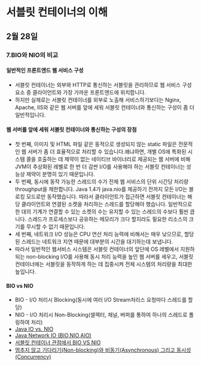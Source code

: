 # 서블릿 컨테이너의 이해

## 2월 28일

### 7.BIO와 NIO의 비교

#### 일반적인 프론트엔드 웹 서비스 구성
- 서블릿 컨테이너는 외부와 HTTP로 통신하는 서블릿을 관리하므로 웹 서비스 구성 요소 중 클라이언트와 가장 가까운 프론트엔드에 위치합니다.
- 하지만 실제로는 서블릿 컨테이너를 외부로 노출해 서비스하기보다는 Nginx, Apache, IIS와 같은 웹 서버를 앞에 세워 서블릿 컨테이너와 통신하는 구성이 좀 더 일반적입니다.

#### 웹 서버를 앞에 세워 서블릿 컨테이너와 통신하는 구성의 장점
- 첫 번째, 이미지 및 HTML 파일 같은 동적으로 생성되지 않는 static 파일은 전문적인 웹 서버가 좀 더 효율적으로 처리할 수 있습니다.왜냐하면, 개별 OS에 특화된 시스템 콜을 호출하는 데 제약이 없는 네이티브 바이너리로 제공되는 웹 서버에 비해 JVM이 추상화된 레벨로 한 번 더 감싼 I/O를 사용해야 하는 서블릿 컨테이너는 성능상 제약이 분명히 있기 때문입니다.
- 두 번째, 동시에 동작 가능한 스레드의 수가 전체 웹 서비스의 단위 시간당 처리량 throughput을 제한합니다. Java 1.4가 java.nio를 제공하기 전까지 모든 I/O는 블로킹 모드로만 동작했습니다. 따라서 클라이언트가 접근하면 서블릿 컨테이너는 해당 클라이언트와 연결된 소켓을 처리하는 스레드를 할당해야 했습니다. 일반적으로 한 대의 기계가 연결할 수 있는 소켓의 수는 유지할 수 있는 스레드의 수보다 훨씬 큽니다. 스레드가 프로세스보다 공유하는 메모리가 크다 할지라도 필요한 리소스의 크기를 무시할 수 없기 때문입니다.
- 세 번째, 네트워크 I/O 성능은 CPU 연산 처리 능력에 비해서는 매우 낮으므로, 할당된 스레드는 네트워크 지연 때문에 대부분의 시간을 대기하는데 보냅니다.
- 따라서 일반적인 웹서비스 시스템은 서블릿 컨테이너의 앞단에 OS 레벨에서 지원하되는 non-blocking I/O를 사용해 동시 처리 능력을 높인 웹 서버를 세우고, 서블릿 컨테이너에는 서블릿을 동작하게 하는 데 집중시켜 전체 시스템의 처리량을 최대한 높입니다.

#### BIO vs NIO
- BIO - I/O 처리시 Blocking(동시에 여러 I/O Stream처리스 요청마다 스레드를 할당)
- NIO - I/O 처리시 Non-Blocking(셀렉터, 채널, 버퍼를 통하여 하나의 스레드로 폴링하여 처리)
- [Java IO vs. NIO](https://www.javatpoint.com/java-nio-vs-input-output)
- [Java Network IO (BIO,NIO,AIO)](https://programmer.group/java-network-io-bio-nio-aio.html)
- [서블릿 컨테이너 관점에서 BIO VS NIO](http://guruble.com/bio-vs-nio/)
- [멈추지 않고 기다리기(Non-blocking)와 비동기(Asynchronous) 그리고 동시성(Concurrency)](https://tech.peoplefund.co.kr/2017/08/02/non-blocking-asynchronous-concurrency.html)



